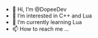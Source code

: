 - 👋 Hi, I’m @DopeeDev
- 👀 I’m interested in C++ and Lua
- 🌱 I’m currently learning  Lua
- 📫 How to reach me ...

<!---
DopeeDev/DopeeDev is a ✨ special ✨ repository because its `README.md` (this file) appears on your GitHub profile.
You can click the Preview link to take a look at your changes.
--->
